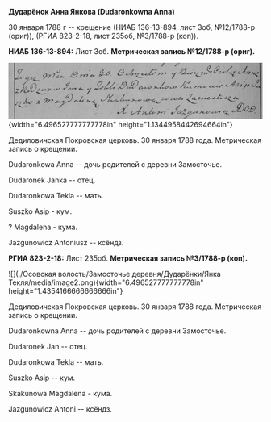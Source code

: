 **Дударёнок Анна Янкова (Dudaronkowna Anna)**

30 января 1788 г -- крещение (НИАБ 136-13-894, лист 3об, №12/1788-р
(ориг)), (РГИА 823-2-18, лист 235об, №3/1788-р (коп)).

**НИАБ 136-13-894:** Лист 3об. **Метрическая запись №12/1788-р (ориг).**

![](./media/e9d3fbad7393c9e0833fe3d950d4c8a53dd44139.png){width="6.496527777777778in"
height="1.1344958442694664in"}

Дедиловичская Покровская церковь. 30 января 1788 года. Метрическая
запись о крещении.

Dudaronkowa Anna -- дочь родителей с деревни Замосточье.

Dudaronek Janka -- отец.

Dudaronkowa Tekla -- мать.

Suszko Asip - кум.

? Magdalena - кума.

Jazgunowicz Antoniusz -- ксёндз.

**РГИА 823-2-18:** Лист 235об. **Метрическая запись №3/1788-р (коп).**

![](./Осовская волость/Замосточье деревня/Дударёнки/Янка Текля/media/image2.png){width="6.496527777777778in"
height="1.4354166666666666in"}

Дедиловичская Покровская церковь. 30 января 1788 года. Метрическая
запись о крещении.

Dudaronkowna Anna -- дочь родителей с деревни Замосточье.

Dudaronek Jan -- отец.

Dudaronkowa Tekla -- мать.

Suszko Asip -- кум.

Skakunowa Magdalena - кума.

Jazgunowicz Antoni -- ксёндз.
